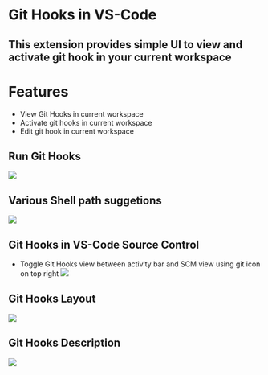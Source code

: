 # Git Hooks in VS-Code
## This extension provides simple UI to view and activate git hook in your current workspace

# Features

* View Git Hooks in current workspace
* Activate git hooks in current workspace
* Edit git hook in current workspace

## Run Git Hooks
![](https://githooks.s3.ap-south-1.amazonaws.com/run_hook.png)

## Various Shell path suggetions
![](https://githooks.s3.ap-south-1.amazonaws.com/shell-suggetion.png)

## Git Hooks in VS-Code Source Control
* Toggle Git Hooks view between activity bar and SCM view using git icon on top right
![](https://githooks.s3.ap-south-1.amazonaws.com/2022-04-30.png)

## Git Hooks Layout
![](https://githooks.s3.ap-south-1.amazonaws.com/hook_options.png)

## Git Hooks Description
![](https://githooks.s3.ap-south-1.amazonaws.com/hook_hints.png)
